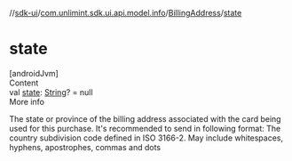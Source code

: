 //[sdk-ui](../../../index.md)/[com.unlimint.sdk.ui.api.model.info](../index.md)/[BillingAddress](index.md)/[state](state.md)



# state  
[androidJvm]  
Content  
val [state](state.md): [String](https://kotlinlang.org/api/latest/jvm/stdlib/kotlin/-string/index.html)? = null  
More info  


The state or province of the billing address associated with the card being used for this purchase. It's recommended to send in following format: The country subdivision code defined in ISO 3166-2. May include whitespaces, hyphens, apostrophes, commas and dots

  



